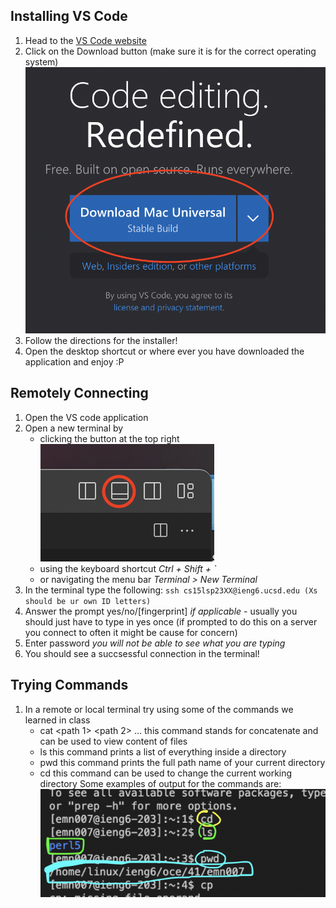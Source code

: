 ## Installing VS Code
1. Head to the [VS Code website](https://code.visualstudio.com/)
2. Click on the Download button (make sure it is for the correct operating system)
![Image](<https://github.com/emngi/cse15l-lab-reports/blob/main/vs.png?raw=true>)
4. Follow the directions for the installer!
5. Open the desktop shortcut or where ever you have downloaded the application and enjoy :P

## Remotely Connecting
1. Open the VS code application
2. Open a new terminal by
    - clicking the button at the top right
    ![Image](<https://github.com/emngi/cse15l-lab-reports/blob/main/term.png?raw=true>)
    - using the keyboard shortcut *Ctrl + Shift + `*
    - or navigating the menu bar *Terminal > New Terminal*
3. In the terminal type the following:
`ssh cs15lsp23XX@ieng6.ucsd.edu (Xs should be ur own ID letters)`
4. Answer the prompt yes/no/[fingerprint] *if applicable* 
        - usually you should just have to type in yes once (if prompted to do this on a server you connect to often it might be cause for concern)
6. Enter password *you will not be able to see what you are typing*
7. You should see a succsessful connection in the terminal!

## Trying Commands
1. In a remote or local terminal try using some of the commands we learned in class
    - cat <path 1> <path 2> ...
    this command stands for concatenate and can be used to view content of files
    - ls <path>
    this command prints a list of everything inside a directory
    - pwd
    this command prints the full path name of your current directory 
    - cd <path>
    this command can be used to change the current working directory
Some examples of output for the commands are:
![Image](<https://github.com/emngi/cse15l-lab-reports/blob/main/cmds.png?raw=true>)
